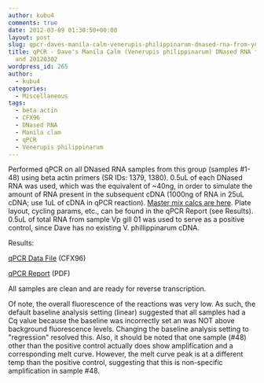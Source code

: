 ```yaml
---
author: kubu4
comments: true
date: 2012-03-09 01:30:50+00:00
layout: post
slug: qpcr-daves-manila-calm-venerupis-philippinarum-dnased-rna-from-yesterday-and-20120302
title: qPCR - Dave's Manila Calm (Venerupis philippinarum) DNased RNA from yesterday
  and 20120302
wordpress_id: 265
author:
  - kubu4
categories:
  - Miscellaneous
tags:
  - beta actin
  - CFX96
  - DNased RNA
  - Manila clam
  - qPCR
  - Venerupis philippinarum
---
```


Performed qPCR on all DNased RNA samples from this group (samples #1-48) using beta actin primers (SR IDs: 1379, 1380). 0.5uL of each DNased RNA was used, which was the equivalent of ~40ng, in order to simulate the amount of RNA present in the subsequent cDNA (1000ng of RNA in 25uL cDNA; use 1uL of cDNA in qPCR reaction). [Master mix calcs are here](http://eagle.fish.washington.edu/Arabidopsis//Notebook%20Workup%20Files/20120308-01.jpg). Plate layout, cycling params, etc., can be found in the qPCR Report (see Results). 0.5uL of total RNA from sample Vp gill 01 was used to serve as a positive control, since Dave has no existing V. phillippinarum cDNA.

Results:

[qPCR Data File](http://eagle.fish.washington.edu/Arabidopsis/qPCR/CFX96/Roberts%20Lab_2012-03-08%2014-54-05_cc009827.pcrd) (CFX96)

[qPCR Report](http://eagle.fish.washington.edu/Arabidopsis/qPCR/CFX96/Roberts%20Lab_2012-03-08%2014-54-05_CC009827.pdf) (PDF)

All samples are clean and are ready for reverse transcription.

Of note, the overall fluorescence of the reactions was very low. As such, the default baseline analysis setting (linear) suggested that all samples had a Cq value because the baseline was incorrectly set an was NOT above background fluorescence levels. Changing the baseline analysis setting to "regression" resolved this. Also, it should be noted that one sample (#48) other than the positive control actually does show amplification and a corresponding melt curve. However, the melt curve peak is at a different temp than the positive control, suggesting that this is non-specific amplification in sample #48.
